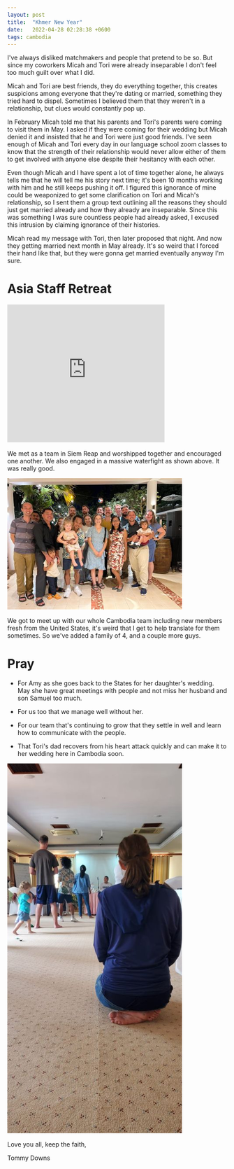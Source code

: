 ```yaml
---
layout: post
title:  "Khmer New Year"
date:   2022-04-28 02:28:38 +0600
tags: cambodia
---
```


I've always disliked matchmakers and people that pretend to be so. But since my coworkers Micah and Tori were already inseparable I don't feel too much guilt over what I did.

Micah and Tori are best friends, they do everything together, this creates suspicions among everyone that they're dating or married, something they tried hard to dispel.
Sometimes I believed them that they weren't in a relationship, but clues would constantly pop up.

In February Micah told me that his parents and Tori's parents were coming to visit them in May. 
 I asked if they were coming for their wedding but Micah denied it and insisted that he and Tori were just good friends. I've seen enough of Micah and Tori every day in our language school zoom classes to know that the strength of their relationship would never allow either of them to get involved with anyone else despite their hesitancy with each other.

Even though Micah and I have spent a lot of time together alone, he always tells me that he will tell me his story next time; it's been 10 months working with him and he still keeps pushing it off. I figured this ignorance of mine could be weaponized to get some clarification on Tori and Micah's relationship, so I sent them a group text outlining all the reasons they should just get married already and how they already are inseparable. Since this was something I was sure countless people had already asked, I excused this intrusion by claiming ignorance of their histories.

Micah read my message with Tori, then later proposed that night. And now they getting married next month in May already. It's so weird that I forced their hand like that, but they were gonna get married eventually anyway I'm sure.

Asia Staff Retreat
===

<iframe width="360" height="315" src="https://www.youtube.com/embed/KbNBk-lchw4?controls=0" title="YouTube video player" frameborder="0" allow="accelerometer; autoplay; clipboard-write; encrypted-media; gyroscope; picture-in-picture" allowfullscreen></iframe>

We met as a team in Siem Reap and worshipped together and encouraged one another.
We also engaged in a massive waterfight as shown above. It was really good.

![team](/assets/pics/2022/2022-04-2.jpg)

We got to meet up with our whole Cambodia team including new members fresh from the United States, it's weird that I get to help translate for them sometimes. So we've added a family of 4, and a couple more guys.

Pray
===

- For Amy as she goes back to the States for her daughter's wedding. May she have great meetings with people and not miss her husband and son Samuel too much.

- For us too that we manage well without her.

- For our team that's continuing to grow that they settle in well and learn how to communicate with the people.

- That Tori's dad recovers from his heart attack quickly and can make it to her wedding here in Cambodia soon.

![Amy](/assets/pics/2022/2022-04-1.jpg)

Love you all, keep the faith,

Tommy Downs

